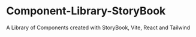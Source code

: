 # Component-Library-StoryBook
A Library of Components created with StoryBook, Vite, React and Tailwind
